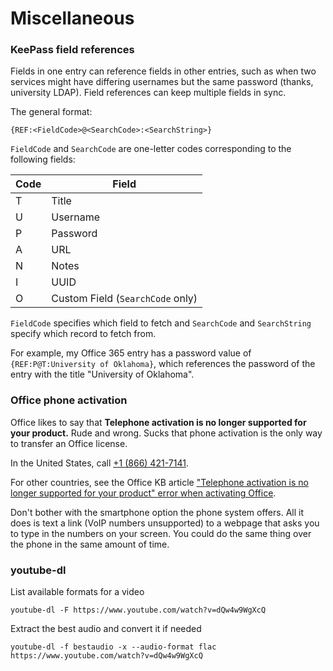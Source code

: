# Miscellaneous

### KeePass field references
Fields in one entry can reference fields in other entries, such as when two
services might have differing usernames but the same password (thanks,
university LDAP). Field references can keep multiple fields in sync.

The general format:
```
{REF:<FieldCode>@<SearchCode>:<SearchString>}
```

`FieldCode` and `SearchCode` are one-letter codes corresponding to the following
fields:

| Code | Field |
| ---- | ----- |
| T    | Title |
| U    | Username |
| P    | Password |
| A    | URL |
| N    | Notes |
| I    | UUID |
| O    | Custom Field (`SearchCode` only) |

`FieldCode` specifies which field to fetch and `SearchCode` and `SearchString`
specify which record to fetch from.

For example, my Office 365 entry has a password value of `{REF:P@T:University of Oklahoma}`,
which references the password of the entry with the title "University of Oklahoma".

### Office phone activation
Office likes to say that **Telephone activation is no longer supported for your
product.** Rude and wrong. Sucks that phone activation is the only way to
transfer an Office license.

In the United States, call [+1 (866) 421-7141](tel:+1-866-421-7141).

For other countries, see the Office KB article ["Telephone activation is no longer supported for your product" error when activating Office](https://support.office.com/en-us/article/-telephone-activation-is-no-longer-supported-for-your-product-error-when-activating-office-9b016cd2-0811-4cb3-b896-5a6a13177713).

Don't bother with the smartphone option the phone system offers. All it does is
text a link (VoIP numbers unsupported) to a webpage that asks you to type in the
numbers on your screen. You could do the same thing over the phone in the same
amount of time.

### youtube-dl
List available formats for a video
```
youtube-dl -F https://www.youtube.com/watch?v=dQw4w9WgXcQ
```

Extract the best audio and convert it if needed
```
youtube-dl -f bestaudio -x --audio-format flac https://www.youtube.com/watch?v=dQw4w9WgXcQ
```
